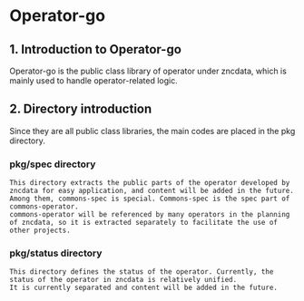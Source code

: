# Operator-go

## 1. Introduction to Operator-go

Operator-go is the public class library of operator under zncdata, which is mainly used to handle operator-related logic.

## 2. Directory introduction

Since they are all public class libraries, the main codes are placed in the pkg directory.

### pkg/spec directory

    This directory extracts the public parts of the operator developed by zncdata for easy application, and content will be added in the future.
    Among them, commons-spec is special. Commons-spec is the spec part of commons-operator.
    commons-operator will be referenced by many operators in the planning of zncdata, so it is extracted separately to facilitate the use of other projects.

### pkg/status directory

    This directory defines the status of the operator. Currently, the status of the operator in zncdata is relatively unified.
    It is currently separated and content will be added in the future.

